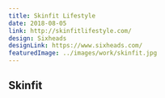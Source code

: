 ```yaml
---
title: Skinfit Lifestyle
date: 2018-08-05
link: http://skinfitlifestyle.com/
design: Sixheads
designLink: https://www.sixheads.com/
featuredImage: ../images/work/skinfit.jpg
---
```


## Skinfit
